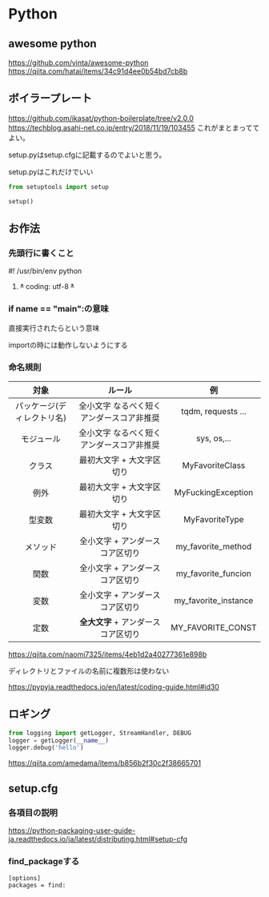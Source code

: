 # Python

## awesome python

https://github.com/vinta/awesome-python
https://qiita.com/hatai/items/34c91d4ee0b54bd7cb8b


## ボイラープレート

https://github.com/ikasat/python-boilerplate/tree/v2.0.0
https://techblog.asahi-net.co.jp/entry/2018/11/19/103455
これがまとまっててよい。

setup.pyはsetup.cfgに記載するのでよいと思う。

setup.pyはこれだけでいい

```python
from setuptools import setup

setup()
```


## お作法

### 先頭行に書くこと

#! /usr/bin/env python

1. ~~*~~ coding: utf-8 ~~*~~



### if __name__ == "__main__":の意味

直接実行されたらという意味

importの時には動作しないようにする


### 命名規則

| 対象              |ルール                                  | 例                   |
|:----------------:|:--------------------------------------:|:--------------------:|
| パッケージ(ディレクトリ名)      | 全小文字 なるべく短くアンダースコア非推奨    | tqdm, requests ...  |
| モジュール      | 全小文字 なるべく短くアンダースコア非推奨    | sys, os,...         |
| クラス          | 最初大文字 + 大文字区切り| MyFavoriteClass     |
| 例外            | 最初大文字 + 大文字区切り| MyFuckingException  |
| 型変数         | 最初大文字 + 大文字区切り | MyFavoriteType      |
| メソッド       | 全小文字 + アンダースコア区切り| my_favorite_method  |
| 関数           | 全小文字 + アンダースコア区切り| my_favorite_funcion |
| 変数           | 全小文字 + アンダースコア区切り| my_favorite_instance|
| 定数           | **全大文字** + アンダースコア区切り| MY_FAVORITE_CONST   |

https://qiita.com/naomi7325/items/4eb1d2a40277361e898b

ディレクトリとファイルの名前に複数形は使わない

https://pypyja.readthedocs.io/en/latest/coding-guide.html#id30



## ロギング

```python
from logging import getLogger, StreamHandler, DEBUG
logger = getLogger(__name__)
logger.debug('hello')
```


https://qiita.com/amedama/items/b856b2f30c2f38665701



## setup.cfg

### 各項目の説明

https://python-packaging-user-guide-ja.readthedocs.io/ja/latest/distributing.html#setup-cfg

### find_packageする

```
[options]
packages = find:
```

